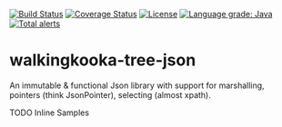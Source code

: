 [![Build Status](https://travis-ci.com/mP1/walkingkooka-tree-json.svg?branch=master)](https://travis-ci.com/mP1/walkingkooka-tree-json.svg?branch=master)
[![Coverage Status](https://coveralls.io/repos/github/mP1/walkingkooka-tree-json/badge.svg?branch=master)](https://coveralls.io/github/mP1/walkingkooka-tree-json?branch=master)
[![License](https://img.shields.io/badge/License-Apache%202.0-blue.svg)](https://opensource.org/licenses/Apache-2.0)
[![Language grade: Java](https://img.shields.io/lgtm/grade/java/g/mP1/walkingkooka-tree-json.svg?logo=lgtm&logoWidth=18)](https://lgtm.com/projects/g/mP1/walkingkooka-tree-json/context:java)
[![Total alerts](https://img.shields.io/lgtm/alerts/g/mP1/walkingkooka-tree-json.svg?logo=lgtm&logoWidth=18)](https://lgtm.com/projects/g/mP1/walkingkooka-tree-json/alerts/)



# walkingkooka-tree-json
An immutable & functional Json library with support for marshalling, pointers (think JsonPointer), selecting (almost xpath).

TODO Inline Samples